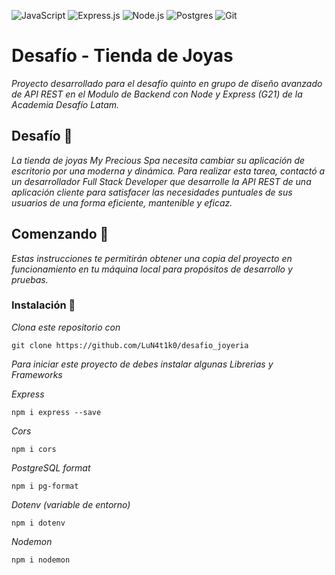![JavaScript](https://img.shields.io/badge/javascript-%23323330.svg?logo=javascript&logoColor=%23F7DF1E&style=for-the-badge) 
![Express.js](https://img.shields.io/badge/express.js-%23404d59.svg?logo=express&logoColor=%2361DAFB&style=for-the-badge) 
![Node.js ](https://img.shields.io/badge/node.js-6DA55F?logo=node.js&logoColor=white&style=for-the-badge) 
![Postgres](https://img.shields.io/badge/postgres-%23316192.svg?logo=postgresql&logoColor=white&style=for-the-badge) 
![Git](https://img.shields.io/badge/git-%23F05033.svg?logo=git&logoColor=white&style=for-the-badge) 

# Desafío - Tienda de Joyas

_Proyecto desarrollado para el desafío quinto en grupo de diseño avanzado de API REST en el Modulo de Backend con Node y Express (G21) de la Academia Desafío Latam._

## Desafío 🎯 

_La tienda de joyas My Precious Spa necesita cambiar su aplicación de escritorio por una moderna y dinámica. Para realizar esta tarea, contactó a un desarrollador Full Stack Developer que desarrolle la API REST de una aplicación cliente para satisfacer las necesidades puntuales de sus usuarios de una forma eficiente, mantenible y eficaz._

## Comenzando 🚀

_Estas instrucciones te permitirán obtener una copia del proyecto en funcionamiento en tu máquina local para propósitos de desarrollo y pruebas._


### Instalación 🔧


_Clona este repositorio con_

```
git clone https://github.com/LuN4t1k0/desafio_joyeria
```

_Para iniciar este proyecto de debes instalar algunas Librerias y Frameworks_

_Express_
```
npm i express --save
```

_Cors_
```
npm i cors
```

_PostgreSQL format_
```
npm i pg-format
```

_Dotenv (variable de entorno)_
```
npm i dotenv
```

_Nodemon_
```
npm i nodemon
```

